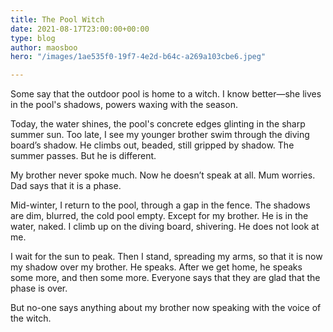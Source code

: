 ```yaml
---
title: The Pool Witch
date: 2021-08-17T23:00:00+00:00
type: blog
author: maosboo
hero: "/images/1ae535f0-19f7-4e2d-b64c-a269a103cbe6.jpeg"

---
```

Some say that the outdoor pool is home to a witch. I know better—she lives in the pool's shadows, powers waxing with the season.

Today, the water shines, the pool's concrete edges glinting in the sharp summer sun. Too late, I see my younger brother swim through the diving board’s shadow. He climbs out, beaded, still gripped by shadow. The summer passes. But he is different.

My brother never spoke much. Now he doesn’t speak at all. Mum worries. Dad says that it is a phase.

Mid-winter, I return to the pool, through a gap in the fence. The shadows are dim, blurred, the cold pool empty. Except for my brother. He is in the water, naked. I climb up on the diving board, shivering. He does not look at me.

I wait for the sun to peak. Then I stand, spreading my arms, so that it is now my shadow over my brother. He speaks. After we get home, he speaks some more, and then some more. Everyone says that they are glad that the phase is over.

But no-one says anything about my brother now speaking with the voice of the witch.
